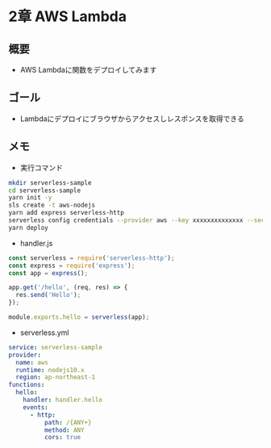 # 2章 AWS Lambda

## 概要

- AWS Lambdaに関数をデプロイしてみます

## ゴール

- Lambdaにデプロイにブラウザからアクセスしレスポンスを取得できる

## メモ

- 実行コマンド

```bash
mkdir serverless-sample
cd serverless-sample
yarn init -y
sls create -t aws-nodejs
yarn add express serverless-http
serverless config credentials --provider aws --key xxxxxxxxxxxxxx --secret xxxxxxxxxxxxxxxxxxxxxxxxxxxxx
yarn deploy
```

- handler.js

```js
const serverless = require('serverless-http');
const express = require('express');
const app = express();

app.get('/hello', (req, res) => {
  res.send('Hello');
});

module.exports.hello = serverless(app);
```

- serverless.yml

```yml
service: serverless-sample
provider:
  name: aws
  runtime: nodejs10.x
  region: ap-northeast-1
functions:
  hello:
    handler: handler.hello
    events:
      - http:
          path: /{ANY+}
          method: ANY
          cors: true
```

